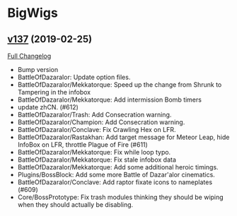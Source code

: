 # BigWigs

## [v137](https://github.com/BigWigsMods/BigWigs/tree/v137) (2019-02-25)
[Full Changelog](https://github.com/BigWigsMods/BigWigs/compare/v136.1...v137)

- Bump version  
- BattleOfDazaralor: Update option files.  
- BattleOfDazaralor/Mekkatorque: Speed up the change from Shrunk to Tampering in the infobox  
- BattleOfDazaralor/Mekkatorque: Add intermission Bomb timers  
- update zhCN. (#612)  
- BattleOfDazaralor/Trash: Add Consecration warning.  
- BattleOfDazaralor/Champion: Add Consecration warning.  
- BattleOfDazaralor/Conclave: Fix Crawling Hex on LFR.  
- BattleOfDazaralor/Rastakhan: Add target message for Meteor Leap, hide InfoBox on LFR, throttle Plague of Fire (#611)  
- BattleOfDazaralor/Mekkatorque: Fix while loop typo.  
- BattleOfDazaralor/Mekkatorque: Fix stale infobox data  
- BattleOfDazaralor/Mekkatorque: Add some additional heroic timings.  
- Plugins/BossBlock: Add some more Battle of Dazar'alor cinematics.  
- BattleOfDazaralor/Conclave: Add raptor fixate icons to nameplates (#609)  
- Core/BossPrototype: Fix trash modules thinking they should be wiping when they should actually be disabling.  
